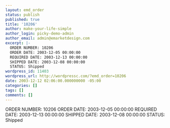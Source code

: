 ```yaml
---
layout: emd_order
status: publish
published: true
title: '10206'
author: make-your-life-simple
author_login: picky-demo-admin
author_email: admin@emarketdesign.com
excerpt: |-
  ORDER NUMBER: 10206
  ORDER DATE: 2003-12-05 00:00:00
  REQUIRED DATE: 2003-12-13 00:00:00
  SHIPPED DATE: 2003-12-08 00:00:00
  STATUS: Shipped
wordpress_id: 11403
wordpress_url: http://wordpressc.com/?emd_order=10206
date: 2003-12-12 02:06:00.000000000 -05:00
categories: []
tags: []
comments: []
---
```

ORDER NUMBER: 10206
ORDER DATE: 2003-12-05 00:00:00
REQUIRED DATE: 2003-12-13 00:00:00
SHIPPED DATE: 2003-12-08 00:00:00
STATUS: Shipped
